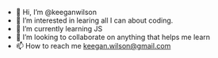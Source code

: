 - 👋 Hi, I’m @keeganwilson
- 👀 I’m interested in learing all I can about coding.
- 🌱 I’m currently learning JS
- 💞️ I’m looking to collaborate on anything that helps me learn
- 📫 How to reach me keegan.wilson@gmail.com

<!---
keeganwilson/keeganwilson is a ✨ special ✨ repository because its `README.md` (this file) appears on your GitHub profile.
You can click the Preview link to take a look at your changes.
--->
